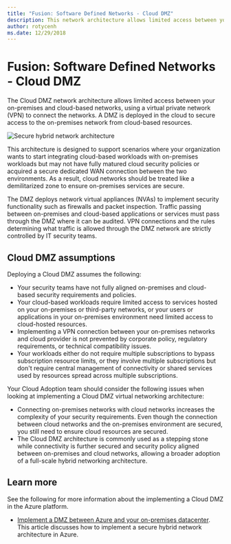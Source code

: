 ```yaml
---
title: "Fusion: Software Defined Networks - Cloud DMZ" 
description: This network architecture allows limited access between your on-premises and cloud-based networks
author: rotycenh
ms.date: 12/29/2018
---
```


# Fusion: Software Defined Networks - Cloud DMZ

The Cloud DMZ network architecture allows limited access between your on-premises and cloud-based networks, using a virtual private network (VPN) to connect the networks. A DMZ is deployed in the cloud to secure access to the on-premises network from cloud-based resources.

![Secure hybrid network architecture](../../../reference-architectures/dmz/images/dmz-private.png)

This architecture is designed to support scenarios where your organization wants to start integrating cloud-based workloads with on-premises workloads but may not have fully matured cloud security policies or acquired a secure dedicated WAN connection between the two environments. As a result, cloud networks should be treated like a demilitarized zone to ensure on-premises services are secure.

The DMZ deploys network virtual appliances (NVAs) to implement security functionality such as firewalls and packet inspection. Traffic passing between on-premises and cloud-based applications or services must pass through the DMZ where it can be audited. VPN connections and the rules determining what traffic is allowed through the DMZ network are strictly controlled by IT security teams.

## Cloud DMZ assumptions

Deploying a Cloud DMZ assumes the following:

- Your security teams have not fully aligned on-premises and cloud-based security requirements and policies.
- Your cloud-based workloads require limited access to services hosted on your on-premises or third-party networks, or your users or applications in your on-premises environment need limited access to cloud-hosted resources.
- Implementing a VPN connection between your on-premises networks and cloud provider is not prevented by corporate policy, regulatory requirements, or technical compatibility issues.
- Your workloads either do not require multiple subscriptions to bypass subscription resource limits, or they involve multiple subscriptions but don't require central management of connectivity or shared services used by resources spread across multiple subscriptions.

Your Cloud Adoption team should consider the following issues when looking at implementing a Cloud DMZ virtual networking architecture:

- Connecting on-premises networks with cloud networks increases the complexity of your security requirements. Even though the connection between cloud networks and the on-premises environment are secured, you still need to ensure cloud resources are secured.
- The Cloud DMZ architecture is commonly used as a stepping stone while connectivity is further secured and security policy aligned between on-premises and cloud networks, allowing a broader adoption of a full-scale hybrid networking architecture.

## Learn more

See the following for more information about the implementing a Cloud DMZ in the Azure platform.

- [Implement a DMZ between Azure and your on-premises datacenter](../../../reference-architectures/dmz/secure-vnet-hybrid.md). This article discusses how to implement a secure hybrid network architecture in Azure.
